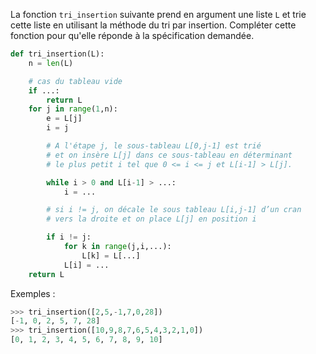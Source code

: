 La fonction `tri_insertion` suivante prend en argument une liste `L` et trie cette liste en
utilisant la méthode du tri par insertion. Compléter cette fonction pour qu'elle réponde à la
spécification demandée.

```python linenums='1'
def tri_insertion(L):
    n = len(L)

    # cas du tableau vide
    if ...:
        return L
    for j in range(1,n):
        e = L[j]
        i = j

        # A l'étape j, le sous-tableau L[0,j-1] est trié
        # et on insère L[j] dans ce sous-tableau en déterminant
        # le plus petit i tel que 0 <= i <= j et L[i-1] > L[j].

        while i > 0 and L[i-1] > ...:
            i = ...

        # si i != j, on décale le sous tableau L[i,j-1] d’un cran
        # vers la droite et on place L[j] en position i

        if i != j:
            for k in range(j,i,...):
                L[k] = L[...]
            L[i] = ...
    return L
```

Exemples :
```python
>>> tri_insertion([2,5,-1,7,0,28])
[-1, 0, 2, 5, 7, 28]
>>> tri_insertion([10,9,8,7,6,5,4,3,2,1,0])
[0, 1, 2, 3, 4, 5, 6, 7, 8, 9, 10]
```